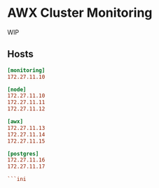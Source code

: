 # AWX Cluster Monitoring

WIP


## Hosts

```ini
[monitoring]
172.27.11.10

[node]
172.27.11.10
172.27.11.11
172.27.11.12

[awx]
172.27.11.13
172.27.11.14
172.27.11.15

[postgres]
172.27.11.16
172.27.11.17

```ini
